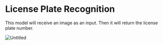 # License Plate Recognition

This model will receive an image as an input. Then it will return the license plate number.

![Untitled](License-Plate-Recognition/License-Plate_example.png)
